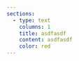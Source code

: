 ```yaml
---
sections:
  - type: text
    columns: 1
    title: asdfasdf
    content: asdfasdf
    color: red
---
```

